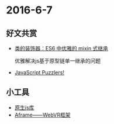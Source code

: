 # 2016-6-7

## 好文共赏
* [类的装饰器：ES6 中优雅的 mixin 式继承](https://www.h5jun.com/post/mixin-in-es6.html)

    优雅解决js基于原型链单一继承的问题
* [JavaScript Puzzlers!](http://javascript-puzzlers.herokuapp.com/)


## 小工具

* [原生js库](http://www.vanillalist.com/)
* [Aframe——WebVR框架](https://github.com/aframevr/aframe)